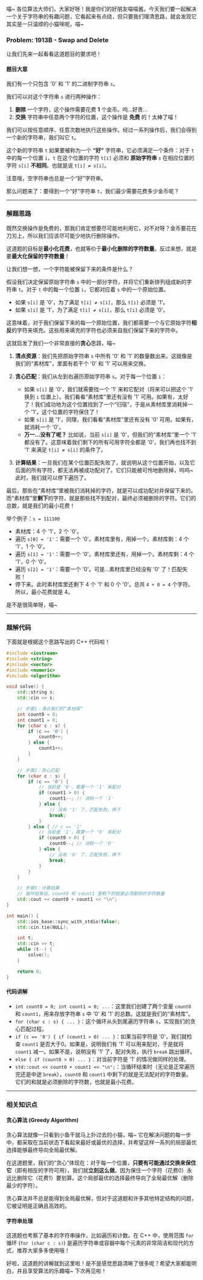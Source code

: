 喵~ 各位算法大师们，大家好呀！我是你们的好朋友喵喵酱。今天我们要一起解决一个关于字符串的有趣问题，它看起来有点绕，但只要我们理清思路，就会发现它其实是一只温顺的小猫咪呢，喵~

### Problem: 1913B - Swap and Delete

让我们先来一起看看这道题目的要求吧！

#### 题目大意

我们有一个只包含 '0' 和 '1' 的二进制字符串 `s`。

我们可以对这个字符串 `s` 进行两种操作：

1.  **删除** 一个字符，这个操作需要花费 **1** 个金币。呜...好贵...
2.  **交换** 字符串中任意两个字符的位置，这个操作是 **免费** 的！太棒了喵！

我们可以按任意顺序、任意次数地执行这些操作。经过一系列操作后，我们会得到一个新的字符串，我们叫它 `t`。

这个新的字符串 `t` 如果要被称为一个 **“好”** 字符串，它必须满足一个条件：对于 `t` 中的每一个位置 `i`，`t` 在这个位置的字符 `t[i]` 必须和 **原始字符串** `s` 在相应位置的字符 `s[i]` **不相同**。也就是说 `t[i] ≠ s[i]`。

注意哦，空字符串也总是一个“好”字符串。

那么问题来了：要得到一个“好”字符串 `t`，我们最少需要花费多少金币呢？

---

### 解题思路

既然交换操作是免费的，那我们肯定想要尽可能地利用它，对不对呀？金币要花在刀刃上，所以我们应该尽可能少地执行删除操作。

这道题的目标是**最小化花费**，也就等价于**最小化删除的字符数量**。反过来想，就是要**最大化保留的字符数量**！

让我们想一想，一个字符能被保留下来的条件是什么？

假设我们决定保留原始字符串 `s` 中的一部分字符，并将它们重新排列组成新的字符串 `t`。对于 `t` 中的每一个位置 `i`，它都对应着 `s` 中的一个原始位置。

-   如果 `s[i]` 是 '0'，为了满足 `t[i] ≠ s[i]`，那么 `t[i]` 必须是 '1'。
-   如果 `s[i]` 是 '1'，为了满足 `t[i] ≠ s[i]`，那么 `t[i]` 必须是 '0'。

这意味着，对于我们保留下来的每一个原始位置，我们都需要一个与它原始字符**相反**的字符来填充。这些用来填充的字符也必须来自我们保留下来的字符中。

这就启发了我们一个非常直接的**贪心**思路，喵~

1.  **清点资源**：我们先把原始字符串 `s` 中所有 '0' 和 '1' 的数量数出来。这就像是我们的“素材库”，里面有若干个 '0' 和 '1' 可以用来交换。

2.  **贪心匹配**：我们从左到右遍历原始字符串 `s`。对于每一个位置 `i`：
    *   如果 `s[i]` 是 '0'，我们就需要找一个 '1' 来和它配对（将来可以把这个 '1' 换到 `i` 位置上）。我们看看“素材库”里还有没有 '1' 可用。如果有，太好了！我们成功地为这个位置找到了一个“归宿”，于是从素材库里消耗掉一个 '1'。这个位置的字符保住了！
    *   如果 `s[i]` 是 '1'，同理，我们看看“素材库”里还有没有 '0' 可用。如果有，就消耗一个 '0'。
    *   **万一...没有了呢？** 比如说，当前 `s[i]` 是 '0'，但我们的“素材库”里一个 '1' 都没有了。这意味着我们剩下的所有可用字符全都是 '0'，我们再也找不到 '1' 来满足 `t[i] ≠ s[i]` 的条件了。

3.  **计算结果**：一旦我们在某个位置匹配失败了，就说明从这个位置开始，以及它后面的所有字符，都无法再被成功配对了。它们只能被可怜地删除掉，呜呜~ 此时，我们就可以停下遍历了。

最后，那些在“素材库”里被我们消耗掉的字符，就是可以成功配对并保留下来的。而“素材库”里**剩下**的字符，就是那些找不到配对，最终必须被删除的字符。它们的总数，就是我们的最小花费！

举个例子：`s = 111100`
-   素材库：4 个 '1'，2 个 '0'。
-   遍历 `s[0] = '1'`：需要一个 '0'。素材库里有，用掉一个。素材库剩：4 个 '1'，1 个 '0'。
-   遍历 `s[1] = '1'`：需要一个 '0'。素材库里还有，用掉一个。素材库剩：4 个 '1'，0 个 '0'。
-   遍历 `s[2] = '1'`：需要一个 '0'。可是...素材库里已经没有 '0' 了！匹配失败！
-   停下来。此时素材库里还剩下 4 个 '1' 和 0 个 '0'。总共 `4 + 0 = 4` 个字符。所以，最小花费就是 4。

是不是很简单呀，喵~

---

### 题解代码

下面就是根据这个思路写出的 C++ 代码啦！

```cpp
#include <iostream>
#include <string>
#include <vector>
#include <numeric>
#include <algorithm>

void solve() {
    std::string s;
    std::cin >> s;

    // 步骤1：清点我们的“素材库”
    int count0 = 0;
    int count1 = 0;
    for (char c : s) {
        if (c == '0') {
            count0++;
        } else {
            count1++;
        }
    }

    // 步骤2：贪心匹配
    for (char c : s) {
        if (c == '0') {
            // 当前是 '0'，需要一个 '1' 来配对
            if (count1 > 0) {
                count1--; // 消耗一个 '1'
            } else {
                // 没有 '1' 了，匹配失败，停下
                break;
            }
        } else { // c == '1'
            // 当前是 '1'，需要一个 '0' 来配对
            if (count0 > 0) {
                count0--; // 消耗一个 '0'
            } else {
                // 没有 '0' 了，匹配失败，停下
                break;
            }
        }
    }

    // 步骤3：计算结果
    // 循环结束后，count0 和 count1 里剩下的就是必须删除的字符数量
    std::cout << count0 + count1 << "\n";
}

int main() {
    std::ios_base::sync_with_stdio(false);
    std::cin.tie(NULL);

    int t;
    std::cin >> t;
    while (t--) {
        solve();
    }

    return 0;
}
```

#### 代码讲解

-   `int count0 = 0; int count1 = 0; ...`：这里我们创建了两个变量 `count0` 和 `count1`，用来存放字符串 `s` 中 '0' 和 '1' 的总数。这就是我们的“素材库”。
-   `for (char c : s) { ... }`：这个循环从头到尾遍历字符串 `s`，实现我们的贪心匹配过程。
-   `if (c == '0') { if (count1 > 0) ... }`：如果当前字符是 '0'，我们就检查 `count1` 是否大于0。如果是，说明我们有 '1' 可以用来配对，于是就将 `count1` 减一。如果不是，说明没有 '1' 了，配对失败，执行 `break` 跳出循环。
-   `else { if (count0 > 0) ... }`：对当前字符是 '1' 的情况做同样的处理。
-   `std::cout << count0 + count1 << "\n";`：当循环结束时（无论是正常遍历完还是中途 `break`），`count0` 和 `count1` 中剩下的就是无法配对的字符数量。它们的和就是必须删除的字符数，也就是最小花费。

---

### 相关知识点

#### 贪心算法 (Greedy Algorithm)

贪心算法就像一只看到小鱼干就马上扑过去的小猫，喵~ 它在解决问题的每一步中，都采取在当前状态下看起来最好或最优的选择，并希望这样一系列的局部最优选择能够最终导向全局最优解。

在这道题里，我们的“贪心”体现在：对于每一个位置，**只要有可能通过交换来保住它**（即有相反的字符可用），我们就**立刻这么做**。因为保住一个字符（花费0）永远比删除它（花费1）要划算。这个局部最优的选择最终导向了全局最优解（删除最少的字符）。

贪心算法并不总是能得到全局最优解，但对于这道题和许多其他特定结构的问题，它被证明是正确且高效的。

#### 字符串处理

这道题也考察了基本的字符串操作，比如遍历和计数。在 C++ 中，使用范围 `for` 循环 (`for (char c : s)`) 是遍历字符串或容器中每个元素的非常简洁和现代的方式，推荐大家多多使用哦！

好啦，这道题的讲解就到这里啦！是不是感觉思路清晰了很多呢？希望大家都能明白，并且享受算法的乐趣喵~ 下次再见啦！